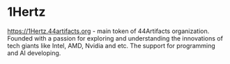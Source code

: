 # 1Hertz
https://1Hertz.44artifacts.org - main token of 44Artifacts organization. Founded with ​a passion for exploring and understanding the innovations of ​tech giants like Intel, AMD, Nvidia and etc. The support for programming and AI developing.
